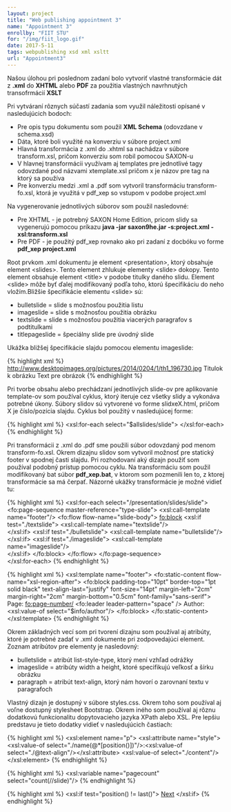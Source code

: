 ```yaml
---
layout: project
title: "Web publishing appointment 3"
name: "Appointment 3"
enrollby: "FIIT STU"
for: "/img/fiit_logo.gif"
date: 2017-5-11
tags: webpublishing xsd xml xsltt 
url: "Appointment3"
---
```


<p>Našou úlohou pri poslednom zadaní bolo vytvoriť vlastné transformácie dát z <b>.xml</b> do <b>XHTML</b> alebo <b>PDF</b> za použitia vlastných navrhnutých transofrmácií <b>XSLT</b></p>

<p>Pri vytváraní rôznych súčastí zadania som využil náležitosti opísané v nasledujúcich bodoch:</p>
	
<ul>
	<li>Pre opis typu dokumentu som použil <b>XML Schema</b> (odovzdane v schema.xsd)</li>
	<li>Dáta, ktoré boli využité na konverziu v súbore project.xml</li>
	<li>Hlavná transformácia z .xml do .xhtml sa nachádza v súbore transform.xsl, pričom konverziu som robil pomocou SAXON-u</li>
	<li>V hlavnej transformácii využívam aj templates pre jednotlivé tagy odovzdané pod názvami xtemplate.xsl pričom x je názov pre tag na ktorý sa používa</li>
	<li>Pre konverziu medzi .xml a .pdf som vytvoril transformáciu transform-fo.xsl, ktorá je využitá v pdf_xep so vstupom v podobe project.xml</li>
</ul>

<p>Na vygenerovanie jednotlivých súborov som použil nasledovné:</p>

<ul>
	<li>Pre XHTML - je potrebný SAXON Home Edition, pricom slidy sa vygenerujú pomocou príkazu <b>java -jar saxon9he.jar -s:project.xml -xsl:transform.xsl</b></li>
	<li>Pre PDF - je použitý pdf_xep rovnako ako pri zadaní z docbóku vo forme <b>pdf_xep project.xml</b></li>
</ul>

<p>Root prvkom .xml dokumentu je element &lt;presentation&gt;, ktorý obsahuje element &lt;slides&gt;. Tento element zhlukuje elementy &lt;slide&gt; dokopy. Tento element obsahuje element &lt;title&gt; v podobe titulky daného slidu. Element &lt;slide&gt; môže byť ďalej modifikovaný podľa toho, ktorú špecifikáciu do neho vložím.Bližšie špecifikácie elementu &lt;slide&gt; sú:</p>

<ul>
	<li>bulletslide = slide s možnosťou použitia listu</li>
	<li>imageslide = slide s možnosťou použitia obrázku</li>
	<li>textslide = slide s možnosťou použitia viacerých paragrafov s podtitulkami</li>
	<li>titlepageslide = špeciálny slide pre úvodný slide</li>
</ul> 

<p>Ukážka bližšej špecifikácie slajdu pomocou elementu imageslide:</p>

{% highlight xml %}
	<slide>
		<title>Slide s obrázkom</title>
		<imageslide imagewidth="600" imageheight="350">
			<image>http://www.desktopimages.org/pictures/2014/0204/1/th1_196730.jpg</image>
			<subtitle>Titulok k obrázku</subtitle>
			<content>Text pre obrázok</content>
		</imageslide>
	</slide>
{% endhighlight %}

<p>Pri tvorbe obsahu alebo prechádzaní jednotlivých slide-ov pre aplikovanie template-ov som používal cyklus, ktorý iteruje cez všetky slidy a vykonáva potrebné úkony. Súbory slidov sú vytvorené vo forme slidxeX.html, pričom X je číslo/pozícia slajdu. Cyklus bol použitý v nasledujúcej forme:</p>

{% highlight xml %}
	<xsl:for-each select="$allslides/slide">
    		<!-- Vykonaj potrebné úkony -->
  	</xsl:for-each>
{% endhighlight %}

<p>Pri transformácii z .xml do .pdf sme použili súbor odovzdaný pod menom transform-fo.xsl. Okrem dizajnu slidov som vytvoril možnosť pre statický footer v spodnej časti slajdu. Pri rozhodovaní aký dizajn použiť som používal podobný prístup pomocou cyklu. Na transformáciu som použil modifikovaný bat súbor <b>pdf_xep.bat</b>, v ktorom som pozmenili len to, z ktorej transformácie sa má čerpať. Názorné ukážky transformácie je možné vidieť tu:</p>

{% highlight xml %}
	<!-- Výber templatu, ktorý bude použitý na vytvorenie dizajnu slidu -->
	<xsl:for-each select="/presentation/slides/slide">
      <fo:page-sequence master-reference="type-slide">
      <!-- Footer sa nach=adza na každom slide -->
      <xsl:call-template name="footer"/>
        <fo:flow flow-name="slide-body">
          <fo:block>
          	<!-- Výber dizajnu na základe mena elementu v .xml -->
            <xsl:if test="./textslide">
              <xsl:call-template name="textslide"/>       
            </xsl:if>
            <xsl:if test="./bulletslide">
              <xsl:call-template name="bulletslide"/>       
            </xsl:if>
            <xsl:if test="./imageslide">
              <xsl:call-template name="imageslide"/>       
            </xsl:if>
          </fo:block>
        </fo:flow>
      </fo:page-sequence>   
    </xsl:for-each>
{% endhighlight %}

{% highlight xml %}
	<!-- Statický footer, ktorý sa nachádza v rezervovanej časti v spodnej časti slidu -->
	<xsl:template name="footer">
	  <fo:static-content flow-name="xsl-region-after">
	    <fo:block padding-top="10pt" border-top="1pt solid black" text-align-last="justify" font-size="14pt" margin-left="2cm" margin-right="2cm" margin-bottom="0.5cm" font-family="sans-serif">
	      <!-- Justify align to left/right corner-->
	      Page: <fo:page-number/>
	      <fo:leader leader-pattern="space" />
	      Author: <xsl:value-of select="$info/author"/>
	    </fo:block>
	  </fo:static-content>
	</xsl:template>
{% endhighlight %}

<p>Okrem základných vecí som pri tvorení dizajnu som používal aj atribúty, ktoré je potrebné zadať v .xml dokumente pri zodpovedajúci element. Zoznam atribútov pre elementy je nasledovný:</p>

<ul>
	<li>bulletslide = atribút list-style-type, ktorý mení vzhľad odrážky</li>
	<li>imageslide = atribúty width a height, ktoré specifikujú veľkosť a šírku obrázku</li>
	<li>paragraph = atribút text-align, ktorý nám hovorí o zarovnaní textu v paragrafoch</li>
</ul>

<p>Vlastný dizajn je dostupný v súbore styles.css. Okrem toho som používal aj voľne dostupný stylesheet Bootstrap. Okrem iného som používal aj rôznu dodatkovú funkcionalitu dopytovacieho jazyka XPath alebo XSL. Pre lepšiu predstavu je tieto dodatky vidieť v nasledujúcich častiach:</p>

{% highlight xml %}
	<xsl:element name="p">
			<!-- Štylizovanie zarovnania pragrafu pre, pričom sme zobrali najp názov a potom hodnotu atribútu a aplikovali na <p>-->
			<xsl:attribute name="style"><xsl:value-of select="./name(@*[position()])"/>:<xsl:value-of select="./@text-align"/></xsl:attribute>
			<xsl:value-of select="./content"/>
	</xsl:element>
{% endhighlight %}

{% highlight xml %}
	<!-- Získanie počtu slidov a uloženie do premennej pagecount -->
	<xsl:variable name="pagecount" select="count(//slide)"/>
{% endhighlight %}

{% highlight xml %}
	<!-- Časť, ktorá hovorí o tom, že pokiaľ je zvolena pozícia slidu posledná, tak nepridáme button na prekliknut na další slide-->
	<xsl:if test="position() != last()">
        	<a href="slide{position()+1}.html" class="button">Next</a>
    	</xsl:if>
{% endhighlight %}